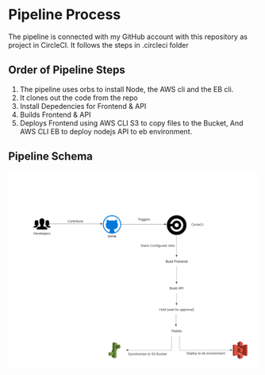 # Pipeline Process

The pipeline is connected with my GitHub account with this repository as project in CircleCI.
It follows the steps in .circleci folder

## Order of Pipeline Steps

1. The pipeline uses orbs to install Node, the AWS cli and the EB cli.
2. It clones out the code from the repo
3. Install Depedencies for Frontend & API
4. Builds Frontend & API
5. Deploys Frontend using AWS CLI S3 to copy files to the Bucket, And AWS CLI EB to deploy nodejs API to eb environment.

## Pipeline Schema

![Pipeline](.././documentation/images/pipeline.png)
